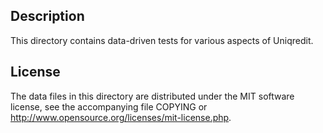 Description
------------

This directory contains data-driven tests for various aspects of Uniqredit.

License
--------

The data files in this directory are distributed under the MIT software
license, see the accompanying file COPYING or
http://www.opensource.org/licenses/mit-license.php.


